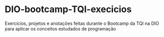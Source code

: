 # DIO-bootcamp-TQI-execicios
Exercícios, projetos e anotações feitas durante o Bootcamp da TQI na DIO para aplicar os conceitos estudados de programação
